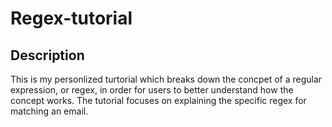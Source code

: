 # Regex-tutorial

## Description
This is my personlized turtorial which breaks down the concpet of a regular expression, or regex, in order for users to better understand how the concept works. The tutorial focuses on explaining the specific regex for matching an email.